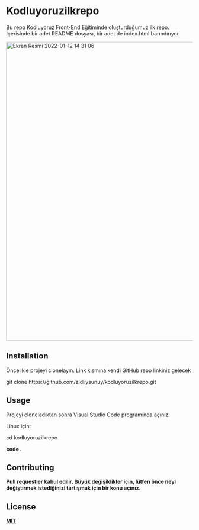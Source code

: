 <h1> Kodluyoruzilkrepo</h1>

<p> Bu repo <a href="https://www.kodluyoruz.org/">Kodluyoruz</a>  Front-End Eğitiminde oluşturduğumuz ilk repo. İçerisinde bir adet README dosyası, bir adet de index.html barındırıyor.</p>

<img width="808" alt="Ekran Resmi 2022-01-12 14 31 06" src="https://user-images.githubusercontent.com/15904493/149132402-cd084d98-f165-4cab-a262-48cf76673142.png">

<h2> Installation </h2>

<p>Öncelikle projeyi clonelayın. Link kısmına kendi GitHub repo linkiniz gelecek</p>

<p> git clone https://github.com/zidliysunuy/kodluyoruzilkrepo.git</p>

<h2>Usage</h2>

<p>Projeyi cloneladıktan sonra Visual Studio Code programında açınız.</p>

Linux için:

<p>cd kodluyoruzilkrepo</p> <b>
<p>code .</p>
  
<h2>Contributing</h2>
  
<p>Pull requestler kabul edilir. Büyük değişiklikler için, lütfen önce neyi değiştirmek istediğinizi tartışmak için bir konu açınız.</p>

<h2>License</h2>
<a href="https://choosealicense.com/licenses/mit/">MIT</a>
